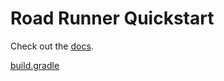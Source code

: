 # Road Runner Quickstart

Check out the [docs](https://rr.brott.dev/docs/v1-0/tuning/).

[build.gradle](TeamCode%2Fbuild.gradle)